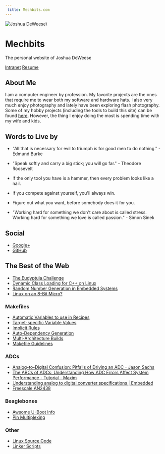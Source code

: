 ```yaml
---
 title: Mechbits.com
---
```


![Joshua DeWeese](me.jpg "me")\ 

# Mechbits

The personal website of Joshua DeWeese

[Intranet](http://intranet.mechbits.com/)
[Resume](./resume.html)

## About Me
I am a computer engineer by profession. My favorite projects are the ones that require me to wear both my software and hardware hats. I also very much enjoy photography and lately have been exploring flash photography. Some of my hobby projects (including the tools to build this site) can be found [here](https://github.com/Enoch247). However, the thing I enjoy doing the most is spending time with my wife and kids.

## Words to Live by
- "All that is necessary for evil to triumph is for good men to do nothing." - Edmund Burke

- "Speak softly and carry a big stick; you will go far." - Theodore Roosevelt

- If the only tool you have is a hammer, then every problem looks like a nail.

- If you compete against yourself, you'll always win.

- Figure out what you want, before somebody does it for you.

- "Working hard for something we don't care about is called stress. Working hard for something we love is called passion." - Simon Sinek

## Social
- [Google+](https://plus.google.com/+JoshuaDeWeese)
- [GitHub](https://github.com/Enoch247)

## The Best of the Web
- [The Eudyptula Challenge](http://eudyptula-challenge.org/)
- [Dynamic Class Loading for C++ on Linux](http://www.linuxjournal.com/article/3687)
- [Random Number Generation in Embedded Systems](http://www.zilogic.com/blog/tutorial-random-numbers.html)
- [Linux on an 8-Bit Micro?](http://dmitry.gr/index.php?r=05.Projects&proj=07.%20Linux%20on%208bit)

### Makefiles
- [Automatic Variables to use in Recipes](https://www.gnu.org/software/make/manual/html_node/Automatic-Variables.html)
- [Target-specific Variable Values](https://www.gnu.org/software/make/manual/html_node/Target_002dspecific.html)
- [Implicit Rules](https://www.gnu.org/software/make/manual/html_node/Implicit-Rules.html)
- [Auto-Dependency Generation](http://make.mad-scientist.net/papers/advanced-auto-dependency-generation/)
- [Multi-Architecture Builds](http://make.mad-scientist.net/papers/multi-architecture-builds/)
- [Makefile Guidelines](http://make.mad-scientist.net/papers/rules-of-makefiles/)

### ADCs
- [Analog-to-Digital Confusion: Pitfalls of Driving an ADC - Jason Sachs](https://www.embeddedrelated.com/showarticle/110.php)
- [The ABCs of ADCs: Understanding How ADC Errors Affect System Performance - Tutorial - Maxim](http://www.maximintegrated.com/en/app-notes/index.mvp/id/748)
- [Understanding analog to digital converter specifications | Embedded](http://www.embedded.com/design/configurable-systems/4025078/Understanding-analog-to-digital-converter-specifications)
- [Freescale AN2438](http://www.nxp.com/assets/documents/data/en/application-notes/AN2438.pdf)

### Beaglebones
- [Awsome U-Boot Info](http://wiki.beyondlogic.org/index.php?title=BeagleBoneBlack_Upgrading_uBoot)
- [Pin Multiplexing](http://www.valvers.com/embedded-linux/beaglebone-black/step04-gpio/)

### Other
- [Linux Source Code](http://lxr.free-electrons.com/)
- [Linker Scripts](https://sourceware.org/binutils/docs/ld/Scripts.html)

